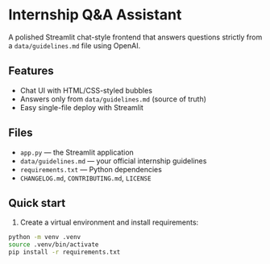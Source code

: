 # Internship Q&A Assistant


A polished Streamlit chat-style frontend that answers questions strictly from a `data/guidelines.md` file using OpenAI.


## Features
- Chat UI with HTML/CSS-styled bubbles
- Answers only from `data/guidelines.md` (source of truth)
- Easy single-file deploy with Streamlit


## Files
- `app.py` — the Streamlit application
- `data/guidelines.md` — your official internship guidelines
- `requirements.txt` — Python dependencies
- `CHANGELOG.md`, `CONTRIBUTING.md`, `LICENSE`


## Quick start
1. Create a virtual environment and install requirements:
```bash
python -m venv .venv
source .venv/bin/activate
pip install -r requirements.txt
